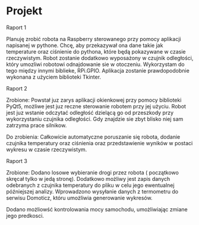 # Projekt
Raport 1

Planuję zrobić robota na Raspberry sterowanego przy pomocy aplikacji napisanej w pythone. Chcę, aby przekazywał ona dane takie jak temperature oraz ciśnienie do pythona, które będą pokazywane w czasie rzeczywistym. Robot zostanie dodatkowo wyposażony w czujnik odległości, który umozliwi robotowi odnajdowanie sie w otoczeniu. Wykorzystam do tego między innymi biblieke, RPi.GPIO. Aplikacja zostanie prawdopodobnie wykonana z użyciem biblioteki Tkinter. 

Raport 2

Zrobione: Powstał juz zarys aplikacji okienkowej przy pomocy biblioteki PyQt5, możliwe jest juz reczne sterowanie robotem przy jej użyciu. Robot jest juz wstanie odczytać odległość dzielącą go od przeszkody przy wykorzystaniu czujnika odległości. Gdy znajdzie sie zbyt blisko niej sam zatrzyma prace silnikow.

Do zrobienia: Całkowicie automatyczne poruszanie się robota, dodanie czujnika temperatury oraz ciśnienia oraz przedstawienie wyników w postaci wykresu w czasie rzeczywistym.

Raport 3

Zrobione: Dodano losowe wybieranie drogi przez robota ( początkowo skręcał tylko w jedą stronę). Dodatkowo możliwy jest zapis danych odebranych z czujnika temperatury do pliku w celu jego ewentualnej późniejszej analizy. Wprowadzono wysyłanie danych z termometru do serwisu Domoticz, któru umożliwia generowanie wykresów. 

Dodano możliowść kontrolowania mocy samochodu, umożliwiając zmiane jego predkosci.